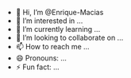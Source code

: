 - 👋 Hi, I’m @Enrique-Macias
- 👀 I’m interested in ...
- 🌱 I’m currently learning ...
- 💞️ I’m looking to collaborate on ...
- 📫 How to reach me ...
- 😄 Pronouns: ...
- ⚡ Fun fact: ...

<!---
Enrique-Macias/Enrique-Macias is a ✨ special ✨ repository because its `README.md` (this file) appears on your GitHub profile.
You can click the Preview link to take a look at your changes.
--->
